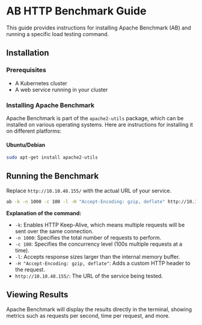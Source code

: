 
# AB HTTP Benchmark Guide

This guide provides instructions for installing Apache Benchmark (AB) and running a specific load testing command.

## Installation

### Prerequisites

- A Kubernetes cluster
- A web service running in your cluster

### Installing Apache Benchmark

Apache Benchmark is part of the `apache2-utils` package, which can be installed on various operating systems. Here are instructions for installing it on different platforms:

#### Ubuntu/Debian
```bash
sudo apt-get install apache2-utils
```

## Running the Benchmark

Replace `http://10.10.48.155/` with the actual URL of your service.

```bash
ab -k -n 1000 -c 100 -l -H "Accept-Encoding: gzip, deflate" http://10.10.48.155/
```

**Explanation of the command:**

- `-k`: Enables HTTP Keep-Alive, which means multiple requests will be sent over the same connection.
- `-n 1000`: Specifies the total number of requests to perform.
- `-c 100`: Specifies the concurrency level (100s multiple requests at a time).
- `-l`: Accepts response sizes larger than the internal memory buffer.
- `-H "Accept-Encoding: gzip, deflate"`: Adds a custom HTTP header to the request.
- `http://10.10.48.155/`: The URL of the service being tested.

## Viewing Results

Apache Benchmark will display the results directly in the terminal, showing metrics such as requests per second, time per request, and more.
